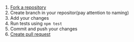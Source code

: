 1. [Fork a repository](https://help.github.com/articles/fork-a-repo/)
2. Create branch in your repositor(pay attention to naming)
3. Add your changes
4. Run tests using `npm test`
5. Commit and push your changes
6. [Create pull request](https://help.github.com/articles/using-pull-requests/)
